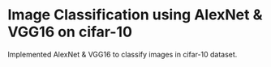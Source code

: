 # Image Classification using AlexNet & VGG16 on cifar-10

Implemented AlexNet & VGG16 to classify images in cifar-10 dataset.
